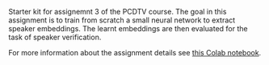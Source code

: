 Starter kit for assignemnt 3 of the PCDTV course.
The goal in this assignment is to train from scratch a small neural network to extract speaker embeddings.
The learnt embeddings are then evaluated for the task of speaker verification.

For more information about the assignment details see [this Colab notebook](https://colab.research.google.com/drive/1MZHps5AG2lNm1XZFuTCtIZAi0D4icLud?usp=sharing).
